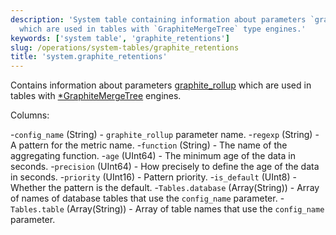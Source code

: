```yaml
---
description: 'System table containing information about parameters `graphite_rollup`
  which are used in tables with `GraphiteMergeTree` type engines.'
keywords: ['system table', 'graphite_retentions']
slug: /operations/system-tables/graphite_retentions
title: 'system.graphite_retentions'
---
```


Contains information about parameters [graphite_rollup](../../operations/server-configuration-parameters/settings.md#graphite) which are used in tables with [\*GraphiteMergeTree](../../engines/table-engines/mergetree-family/graphitemergetree.md) engines.

Columns:

-`config_name` (String) - `graphite_rollup` parameter name.
-`regexp` (String) - A pattern for the metric name.
-`function` (String) - The name of the aggregating function.
-`age` (UInt64) - The minimum age of the data in seconds.
-`precision` (UInt64) - How precisely to define the age of the data in seconds.
-`priority` (UInt16) - Pattern priority.
-`is_default` (UInt8) - Whether the pattern is the default.
-`Tables.database` (Array(String)) - Array of names of database tables that use the `config_name` parameter.
-`Tables.table` (Array(String)) - Array of table names that use the `config_name` parameter.
